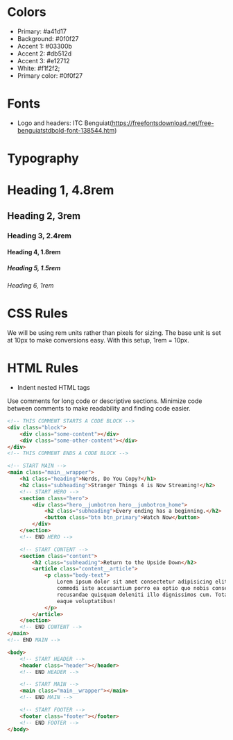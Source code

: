 # Colors

- Primary: #a41d17
- Background: #0f0f27
- Accent 1: #03300b
- Accent 2: #db512d
- Accent 3: #e12712
- White: #f1f2f2;
- Primary color: #0f0f27

# Fonts

- Logo and headers: ITC Benguiat(https://freefontsdownload.net/free-benguiatstdbold-font-138544.htm)

# Typography

# Heading 1, 4.8rem

## Heading 2, 3rem

### Heading 3, 2.4rem

#### Heading 4, 1.8rem

##### Heading 5, 1.5rem

###### Heading 6, 1rem

# CSS Rules

We will be using rem units rather than pixels for sizing. The base unit is set at 10px to make conversions easy.
With this setup, 1rem = 10px.

# HTML Rules

- Indent nested HTML tags

Use comments for long code or descriptive sections. Minimize code between comments to make readability and finding code easier.

```html
<!-- THIS COMMENT STARTS A CODE BLOCK -->
<div class="block">
	<div class="some-content"></div>
	<div class="some-other-content"></div>
</div>
<!-- THIS COMMENT ENDS A CODE BLOCK -->
```

```html
<!-- START MAIN -->
<main class="main__wrapper">
	<h1 class="heading">Nerds, Do You Copy?</h1>
	<h2 class="subheading">Stranger Things 4 is Now Streaming!</h2>
	<!-- START HERO -->
	<section class="hero">
		<div class="hero__jumbotron hero__jumbotron_home">
			<h2 class="subheading">Every ending has a beginning.</h2>
			<button class="btn btn_primary">Watch Now</button>
		</div>
	</section>
	<!-- END HERO -->

	<!-- START CONTENT -->
	<section class="content">
		<h2 class="subheading">Return to the Upside Down</h2>
		<article class="content__article">
			<p class="body-text">
				Lorem ipsum dolor sit amet consectetur adipisicing elit. Unde illum, magni, odio quas
				commodi iste accusantium porro ea optio quo nobis consequuntur molestias quaerat in sunt
				recusandae quisquam deleniti illo dignissimos cum. Totam eum error vitae temporibus ipsum
				eaque voluptatibus!
			</p>
		</article>
	</section>
	<!-- END CONTENT -->
</main>
<!-- END MAIN -->
```

```html
<body>
	<!-- START HEADER -->
	<header class="header"></header>
	<!-- END HEADER -->

	<!-- START MAIN -->
	<main class="main__wrapper"></main>
	<!-- END MAIN -->

	<!-- START FOOTER -->
	<footer class="footer"></footer>
	<!-- END FOOTER -->
</body>
```
